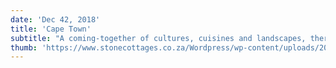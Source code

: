 ```yaml
---
date: 'Dec 42, 2018'
title: 'Cape Town'
subtitle: "A coming-together of cultures, cuisines and landscapes, there's nowhere quite like Cape Town, a singularly beautiful city crowned by the magnificent Table Mountain National Park."
thumb: 'https://www.stonecottages.co.za/Wordpress/wp-content/uploads/2018/08/vnl-travel-best-of-the-cape-thumb.jpg'
---
```

